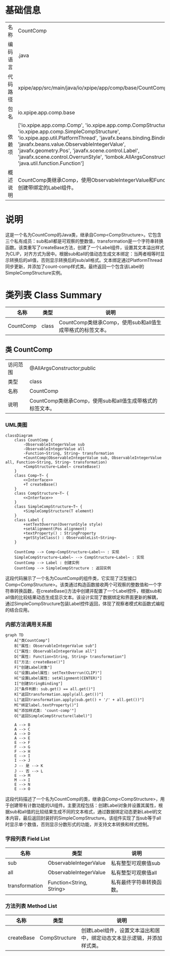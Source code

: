# 基础信息

|      |      |
|------|------|
| 名称 | CountComp |
| 编码语言 | .java |
| 代码路径 | xpipe/app/src/main/java/io/xpipe/app/comp/base/CountComp.java |
| 包名 | io.xpipe.app.comp.base |
| 依赖项 | ['io.xpipe.app.comp.Comp', 'io.xpipe.app.comp.CompStructure', 'io.xpipe.app.comp.SimpleCompStructure', 'io.xpipe.app.util.PlatformThread', 'javafx.beans.binding.Bindings', 'javafx.beans.value.ObservableIntegerValue', 'javafx.geometry.Pos', 'javafx.scene.control.Label', 'javafx.scene.control.OverrunStyle', 'lombok.AllArgsConstructor', 'java.util.function.Function'] |
| 概述说明 | CountComp类继承Comp，使用ObservableIntegerValue和Function创建带绑定的Label组件。 |

# 说明

这是一个名为CountComp的Java类，继承自Comp<CompStructure<Label>>。它包含三个私有成员：sub和all都是可观察的整数值，transformation是一个字符串转换函数。该类重写了createBase方法，创建了一个Label组件，设置其文本溢出样式为CLIP，对齐方式为居中。根据sub和all的值动态生成文本绑定：当两者相等时显示转换后的all值，否则显示转换后的sub/all格式。文本绑定通过PlatformThread同步更新，并添加了count-comp样式类。最终返回一个包含该Label的SimpleCompStructure实例。

# 类列表 Class Summary

| 名称   | 类型  | 说明 |
|-------|------|-------------|
| CountComp | class | CountComp类继承Comp，使用sub和all值生成带格式的标签文本。 |



## 类 CountComp

|      |      |
|------|------|
| 访问范围 | @AllArgsConstructor;public |
| 类型 | class |
| 名称 | CountComp |
| 说明 | CountComp类继承Comp，使用sub和all值生成带格式的标签文本。 |


### UML类图

```mermaid
classDiagram
    class CountComp {
        -ObservableIntegerValue sub
        -ObservableIntegerValue all
        -Function~String, String~ transformation
        +CountComp(ObservableIntegerValue sub, ObservableIntegerValue all, Function~String, String~ transformation)
        +CompStructure~Label~ createBase()
    }
    class Comp~T~ {
        <<Interface>>
        +T createBase()
    }
    class CompStructure~T~ {
        <<Interface>>
    }
    class SimpleCompStructure~T~ {
        +SimpleCompStructure(T element)
    }
    class Label {
        +setTextOverrun(OverrunStyle style)
        +setAlignment(Pos alignment)
        +textProperty() : StringProperty
        +getStyleClass() : ObservableList~String~
    }

    CountComp --> Comp~CompStructure~Label~~ : 实现
    SimpleCompStructure~Label~ --> CompStructure~Label~ : 实现
    CountComp --> Label : 创建实例
    CountComp --> SimpleCompStructure : 返回实例
```

这段代码展示了一个名为CountComp的组件类，它实现了泛型接口Comp<CompStructure<Label>>。该类通过构造函数接收两个可观察的整数值和一个字符串转换函数，在createBase()方法中创建并配置了一个Label控件，根据sub和all值的比较结果动态生成显示文本。该设计实现了数据绑定和界面更新的解耦，通过SimpleCompStructure包装Label控件返回，体现了观察者模式和函数式编程的结合应用。


### 内部方法调用关系图

```mermaid
graph TD
    A["类CountComp"]
    B["属性: ObservableIntegerValue sub"]
    C["属性: ObservableIntegerValue all"]
    D["属性: Function<String, String> transformation"]
    E["方法: createBase()"]
    F["创建Label对象"]
    G["设置Label属性: setTextOverrun(CLIP)"]
    H["设置Label属性: setAlignment(CENTER)"]
    I["创建StringBinding"]
    J["条件判断: sub.get() == all.get()"]
    K["返回transformation.apply(all.get())"]
    L["返回transformation.apply(sub.get() + '/' + all.get())"]
    M["绑定label.textProperty()"]
    N["添加样式类: 'count-comp'"]
    O["返回SimpleCompStructure(label)"]

    A --> B
    A --> C
    A --> D
    A --> E
    E --> F
    F --> G
    F --> H
    E --> I
    I --> J
    J -- 是 --> K
    J -- 否 --> L
    E --> M
    M --> I
    E --> N
    E --> O
```

这段代码描述了一个名为CountComp的类，继承自Comp<CompStructure<Label>>，用于创建带有计数功能的UI组件。主要流程包括：创建Label对象并设置其属性，根据sub和all值的比较结果生成不同的文本格式，通过数据绑定动态更新Label的文本内容，最后返回封装好的SimpleCompStructure。该组件实现了当sub等于all时显示单个数值，否则显示分数形式的功能，并支持文本转换和样式控制。

### 字段列表 Field List

| 名称  | 类型  | 说明 |
|-------|-------|------|
| sub | ObservableIntegerValue | 私有整型可观察值sub |
| all | ObservableIntegerValue | 私有整型可观察值all |
| transformation | Function<String, String> | 私有最终字符串转换函数。 |

### 方法列表 Method List

| 名称  | 类型  | 说明 |
|-------|-------|------|
| createBase | CompStructure<Label> | 创建Label组件，设置文本溢出和居中，绑定动态文本显示逻辑，并添加样式类。 |





